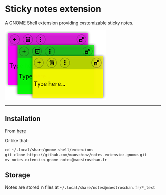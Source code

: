 # Sticky notes extension
A GNOME Shell extension providing customizable sticky notes.

![](./screenshots/about_picture.png)

----

## Installation

From [here](https://extensions.gnome.org/extension/1357/notes/)

Or like that:

```
cd ~/.local/share/gnome-shell/extensions
git clone https://github.com/maoschanz/notes-extension-gnome.git
mv notes-extension-gnome notes@maestroschan.fr
```

## Storage

Notes are stored in files at `~/.local/share/notes@maestroschan.fr/*_text`
